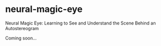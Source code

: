 # neural-magic-eye
Neural Magic Eye: Learning to See and Understand the Scene Behind an Autostereogram

Coming soon...
